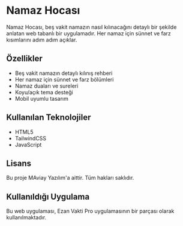 # Namaz Hocası

Namaz Hocası, beş vakit namazın nasıl kılınacağını detaylı bir şekilde anlatan web tabanlı bir uygulamadır. Her namaz için sünnet ve farz kısımlarını adım adım açıklar.

## Özellikler

- Beş vakit namazın detaylı kılınış rehberi
- Her namaz için sünnet ve farz bölümleri
- Namaz duaları ve sureleri
- Koyu/açık tema desteği
- Mobil uyumlu tasarım

## Kullanılan Teknolojiler

- HTML5
- TailwindCSS
- JavaScript

## Lisans

Bu proje MAviay Yazılım'a aittir. Tüm hakları saklıdır.

## Kullanıldığı Uygulama

Bu web uygulaması, Ezan Vakti Pro uygulamasının bir parçası olarak kullanılmaktadır. 